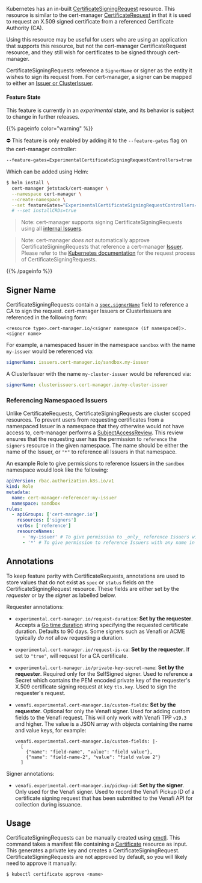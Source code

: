 Kubernetes has an in-built
[CertificateSigningRequest](https://kubernetes.io/docs/reference/access-authn-authz/certificate-signing-requests/)
resource. This resource is similar to the cert-manager
[CertificateRequest](../../concepts/certificaterequest/) in that it is used to
request an X.509 signed certificate from a referenced Certificate Authority
(CA).

Using this resource may be useful for users who are using an application that
supports this resource, but not the cert-manager CertificateRequest resource,
and they still wish for certificates to be signed through cert-manager.

CertificateSigningRequests reference a `SignerName` or signer as the entity it
wishes to sign its request from. For cert-manager, a signer can be mapped to
either an [Issuer or ClusterIssuer](../../configuration/).

#### Feature State

This feature is currently in an _experimental_ state, and its behavior is
subject to change in further releases.

{{% pageinfo color="warning" %}}

⛔️ This feature is only enabled by adding it to the `--feature-gates` flag on
the cert-manager controller:

```bash
--feature-gates=ExperimentalCertificateSigningRequestControllers=true
```

Which can be added using Helm:

```bash
$ helm install \
  cert-manager jetstack/cert-manager \
  --namespace cert-manager \
  --create-namespace \
  --set featureGates="ExperimentalCertificateSigningRequestControllers=true" \
  # --set installCRDs=true
```

> Note: cert-manager supports signing CertificateSigningRequests using all
> [internal Issuers](../../configuration/).

> Note: cert-manager _does not_ automatically approve CertificateSigningRequests
> that reference a cert-manager [Issuer](../../configuration/). Please refer to
> the
> [Kubernetes documentation](https://kubernetes.io/docs/reference/access-authn-authz/certificate-signing-requests/#request-signing-process)
> for the request process of CertificateSigningRequests.

{{% /pageinfo %}}

## Signer Name

CertificateSigningRequests contain a
[`spec.signerName`](https://kubernetes.io/docs/reference/access-authn-authz/certificate-signing-requests/#request-signing-process)
field to reference a CA to sign the request. cert-manager Issuers or
ClusterIssuers are referenced in the following form:

```
<resource type>.cert-manager.io/<signer namespace (if namespaced)>.<signer name>
```

For example, a namespaced Issuer in the namespace `sandbox` with the name
`my-issuer` would be referenced via:

```yaml
signerName: issuers.cert-manager.io/sandbox.my-issuer
```

A ClusterIssuer with the name `my-cluster-issuer` would be referenced via:

```yaml
signerName: clusterissuers.cert-manager.io/my-cluster-issuer
```

### Referencing Namespaced Issuers

Unlike CertificateRequests, CertificateSigningRequests are cluster scoped
resources. To prevent users from requesting certificates from a namespaced
Issuer in a namespace that they otherwise would not have access to, cert-manager
performs a
[SubjectAccessReview](https://kubernetes.io/docs/reference/access-authn-authz/authorization/#checking-api-access).
This review ensures that the requesting user has the permission to `reference`
the `signers` resource in the given namespace. The name should be either the
name of the Issuer, or `"*"` to reference all Issuers in that namespace.

An example Role to give permissions to reference Issuers in the `sandbox`
namespace would look like the following:

```yaml
apiVersion: rbac.authorization.k8s.io/v1
kind: Role
metadata:
  name: cert-manager-referencer:my-issuer
  namespace: sandbox
rules:
  - apiGroups: ['cert-manager.io']
    resources: ['signers']
    verbs: ['reference']
    resourceNames:
      - 'my-issuer' # To give permission to _only_ reference Issuers with the name 'my-issuer'
      - '*' # To give permission to reference Issuers with any name in this namespace
```

## Annotations

To keep feature parity with CertificateRequests, annotations are used to store
values that do not exist as `spec` or `status` fields on the
CertificateSigningRequest resource. These fields are either set by the
_requester_ or by the _signer_ as labelled below.

Requester annotations:

- `experimental.cert-manager.io/request-duration`: **Set by the requester**.
  Accepts a [Go time duration](https://golang.org/pkg/time/#ParseDuration)
  string specifying the requested certificate duration. Defaults to 90 days.
  Some signers such as Venafi or ACME typically _do not_ allow requesting a
  duration.

- `experimental.cert-manager.io/request-is-ca`: **Set by the requester**. If set
  to `"true"`, will request for a CA certificate.

- `experimental.cert-manager.io/private-key-secret-name`: **Set by the
  requester**. Required only for the SelfSigned signer. Used to reference a
  Secret which contains the PEM encoded private key of the requester's X.509
  certificate signing request at key `tls.key`. Used to sign the requester's
  request.

- `venafi.experimental.cert-manager.io/custom-fields`: **Set by the requester**.
  Optional for only the Venafi signer. Used for adding custom fields to the
  Venafi request. This will only work with Venafi TPP `v19.3` and higher. The
  value is a JSON array with objects containing the name and value keys, for
  example:
  ```
  venafi.experimental.cert-manager.io/custom-fields: |-
    [
      {"name": "field-name", "value": "field value"},
      {"name": "field-name-2", "value": "field value 2"}
    ]
  ```

Signer annotations:

- `venafi.experimental.cert-manager.io/pickup-id`: **Set by the signer**. Only
  used for the Venafi signer. Used to record the Venafi Pickup ID of a
  certificate signing request that has been submitted to the Venafi API for
  collection during issuance.

## Usage

CertificateSigningRequests can be manually created using
[cmctl](../cmctl/#experimental). This command takes a manifest file containing a
[Certificate](../../usage/certificate/) resource as input. This generates a
private key and creates a CertificateSigningRequest. CertificateSigningRequests
are not approved by default, so you will likely need to approve it manually:

```bash
$ kubectl certificate approve <name>
```
